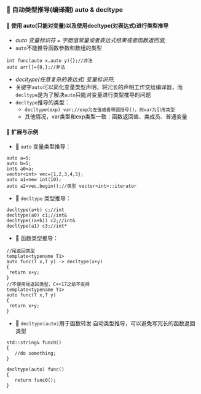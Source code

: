 ### 🐋 自动类型推导(~~编译期~~) auto & decltype
#### 🍎 使用 auto(只能对变量)以及使用decltype(对表达式)进行类型推导
* *auto 变量标识符 = 字面值常量或者表达式结果或者函数返回值;*  
* `auto`不能推导函数参数和数组的类型
```
int func(auto x,auto y){};//非法
auto arr[]={0,};//非法
```
* *decltype(任意复杂的表达式) 变量标识符;*  
* 关键字`auto`可以简化变量类型声明，将冗长的声明工作交给编译器，而`decltype`是为了解决`auto`只能对变量进行类型推导的问题
* `decltype`推导的类型：  
    * `decltype(exp) var;//exp为左值或者带圆括号()，则var为引用类型`
    * 其他情况，var类型和exp类型一致：函数返回值、类成员、普通变量
#### 🍎 扩展与示例
* 🍒 `auto` 变量类型推导：
```
auto a=5;
auto b=5;
int& a0=a;
vector<int> vec={1,2,3,4,5};
auto a1=new int(10);
auto a2=vec.begin();//类型 vector<int>::iterator
```
* 🍒 `decltype` 类型推导：
```
decltype(a+b) c;//int
decltype(a0) c1;//int&
decltype((a+b)) c2;//int&
decltype(a1) c3;//int*
```
* 🍒 函数类型推导：
```
//尾返回类型
template<typename T1>
auto func(T x,T y) -> decltype(x+y)
{
 return x+y;
}
//不使用尾返回类型，C++17之前不支持
template<typename T1>
auto func(T x,T y)
{
 return x+y;
}
```
* 🍒 `decltype(auto)`用于函数转发 自动类型推导，可以避免写冗长的函数返回类型
```
std::string& func0()
{
   //do something;
}

decltype(auto) func()
{
   return func0();
}
```

